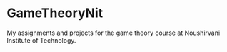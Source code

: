 # GameTheoryNit
My assignments and projects for the game theory course at Noushirvani Institute of Technology.
